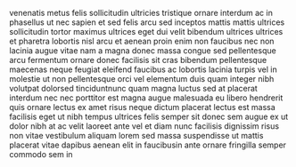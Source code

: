venenatis metus felis sollicitudin ultricies tristique ornare interdum ac in
phasellus ut nec sapien et sed felis arcu sed inceptos mattis mattis ultrices
sollicitudin tortor maximus ultrices eget dui velit bibendum ultrices ultrices
et pharetra lobortis nisl arcu et aenean proin enim non faucibus nec non
lacinia augue vitae nam a magna donec massa congue sed pellentesque arcu
fermentum ornare donec facilisis sit cras bibendum pellentesque maecenas neque
feugiat eleifend faucibus ac lobortis lacinia turpis vel in molestie ut non
pellentesque orci vel elementum duis quam integer nibh volutpat dolorsed
tinciduntnunc quam magna luctus sed at placerat interdum nec nec porttitor est
magna augue malesuada eu libero hendrerit quis ornare lectus ex amet risus
neque dictum placerat lectus est massa facilisis eget ut nibh tempus ultrices
felis semper sit donec sem augue ex ut dolor nibh at ac velit laoreet ante vel
et diam nunc facilisis dignissim risus non vitae vestibulum aliquam lorem sed
massa suspendisse ut mattis placerat vitae dapibus aenean elit in faucibusin
ante ornare fringilla semper commodo sem in